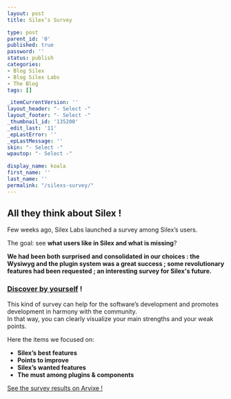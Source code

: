 ```yaml
---
layout: post
title: Silex’s Survey

type: post
parent_id: '0'
published: true
password: ''
status: publish
categories:
- Blog Silex
- Blog Silex Labs
- The Blog
tags: []

_itemCurrentVersion: ''
layout_header: "- Select -"
layout_footer: "- Select -"
_thumbnail_id: '135200'
_edit_last: '11'
_epLastError: ''
_epLastMessage: ''
skin: "- Select -"
wpautop: "- Select -"

display_name: koala
first_name: ''
last_name: ''
permalink: "/silexs-survey/"
---
```


All they think about Silex !
----------------------------

Few weeks ago, Silex Labs launched a survey among Silex’s users.

The
goal: see **what users like in Silex and what is missing**?

**We had been both surprised and consolidated in our choices
: the Wysiwyg and the plugin system was a great success ; some revolutionary features had been requested ; an interesting survey for Silex's future.**

### [Discover by yourself](http://blog.arvixe.com/silexs-survey/) !

This kind of survey can help for the software’s development and promotes development in harmony with the community.  
In that way, you can clearly visualize your main strengths and your weak points.

Here the items we focused
on: 
*   **Silex’s best features**
*   **Points to improve**
*   **Silex’s wanted features**
*   **The must among plugins & components**

[See the survey results on Arvixe !](http://blog.arvixe.com/silexs-survey/)